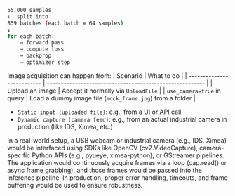 ```bash
55,000 samples
↓  split into
859 batches (each batch = 64 samples)
↓
for each batch:
    → forward pass
    → compute loss
    → backprop
    → optimizer step
```
 Image acquisition can happen from:
 | Scenario                   | What to do                                               |
 | -------------------------- | -------------------------------------------------------- |
| Upload an image            | Accept it normally via `UploadFile`                      |
| `use_camera=true` in query | Load a dummy image file (`mock_frame.jpg`) from a folder |

 - `Static input (uploaded file)`: e.g., from a UI or API call
 - `Dynamic capture (camera feed)`: e.g., from an actual industrial camera in production (like IDS, Ximea, etc.)

In a real-world setup, a USB webcam or industrial camera (e.g., IDS, Ximea) would be interfaced using SDKs like OpenCV (cv2.VideoCapture), camera-specific Python APIs (e.g., pyueye, ximea-python), or GStreamer pipelines. The application would continuously acquire frames via a loop (cap.read() or async frame grabbing), and those frames would be passed into the inference pipeline. In production, proper error handling, timeouts, and frame buffering would be used to ensure robustness.
